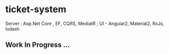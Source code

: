 # ticket-system
Server : Asp.Net Core , EF, CQRS, MediatR ; UI - Angular2, Material2, RxJs, lodash   

## Work In Progress ...
